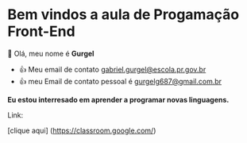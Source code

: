 # Bem vindos a aula de Progamação Front-End 
👋 Olá, meu nome é **Gurgel**
- :+1: Meu email de contato  gabriel.gurgel@escola.pr.gov.br
- :+1: meu Email de contato pessoal é gurgelg687@gmail.com.br  

**Eu estou interresado em aprender a programar novas linguagens.**

Link:

[clique  aqui] (https://classroom.google.com/)


